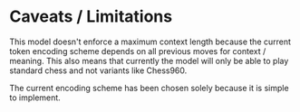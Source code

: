 # Caveats / Limitations

This model doesn't enforce a maximum context length because the current token encoding scheme depends on all previous moves for context / meaning. This also means that currently the model will only be able to play standard chess and not variants like Chess960.

The current encoding scheme has been chosen solely because it is simple to implement.